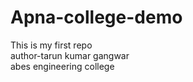 # Apna-college-demo
This is my first repo
<br>
author-tarun kumar gangwar
<br>
abes engineering college

